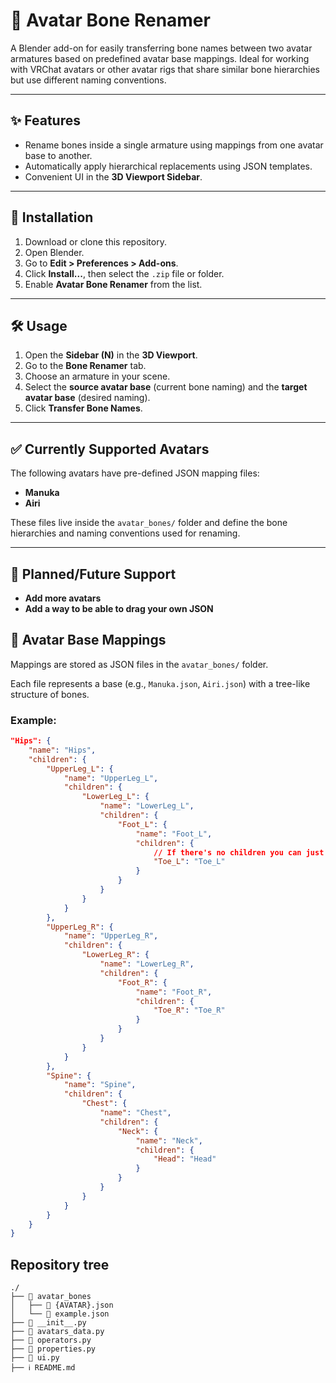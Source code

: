 # 🦴 Avatar Bone Renamer

A Blender add-on for easily transferring bone names between two avatar armatures based on predefined avatar base mappings. Ideal for working with VRChat avatars or other avatar rigs that share similar bone hierarchies but use different naming conventions.

---

## ✨ Features

- Rename bones inside a single armature using mappings from one avatar base to another.
- Automatically apply hierarchical replacements using JSON templates.
- Convenient UI in the **3D Viewport Sidebar**.

---

## 📂 Installation

1. Download or clone this repository.
2. Open Blender.
3. Go to **Edit > Preferences > Add-ons**.
4. Click **Install...**, then select the `.zip` file or folder.
5. Enable **Avatar Bone Renamer** from the list.

---

## 🛠️ Usage

1. Open the **Sidebar (N)** in the **3D Viewport**.
2. Go to the **Bone Renamer** tab.
3. Choose an armature in your scene.
4. Select the **source avatar base** (current bone naming) and the **target avatar base** (desired naming).
5. Click **Transfer Bone Names**.

---

## ✅ Currently Supported Avatars

The following avatars have pre-defined JSON mapping files:

- **Manuka**
- **Airi**

These files live inside the `avatar_bones/` folder and define the bone hierarchies and naming conventions used for renaming.

---

## 🧪 Planned/Future Support

 - **Add more avatars**
 - **Add a way to be able to drag your own JSON**

## 🧠 Avatar Base Mappings

Mappings are stored as JSON files in the `avatar_bones/` folder.

Each file represents a base (e.g., `Manuka.json`, `Airi.json`) with a tree-like structure of bones.

### Example:
```json
"Hips": {
    "name": "Hips",
    "children": {
        "UpperLeg_L": {
            "name": "UpperLeg_L",
            "children": {
                "LowerLeg_L": {
                    "name": "LowerLeg_L",
                    "children": {
                        "Foot_L": {
                            "name": "Foot_L",
                            "children": {
                                // If there's no children you can just use a string directly instead of a dictionary
                                "Toe_L": "Toe_L" 
                            }
                        }
                    }
                }
            }
        },
        "UpperLeg_R": {
            "name": "UpperLeg_R",
            "children": {
                "LowerLeg_R": {
                    "name": "LowerLeg_R",
                    "children": {
                        "Foot_R": {
                            "name": "Foot_R",
                            "children": {
                                "Toe_R": "Toe_R"
                            }
                        }
                    }
                }
            }
        },
        "Spine": {
            "name": "Spine",
            "children": {
                "Chest": {
                    "name": "Chest",
                    "children": {
                        "Neck": {
                            "name": "Neck",
                            "children": {
                                "Head": "Head"
                            }
                        }
                    }
                }
            }
        }
    }
}
```

## Repository tree
```
./
├── 📁 avatar_bones
│   ├── 📄 {AVATAR}.json
│   └── 📄 example.json
├── 📄 __init__.py
├── 📄 avatars_data.py
├── 📄 operators.py
├── 📄 properties.py
├── 📄 ui.py
├── ℹ️ README.md
```
